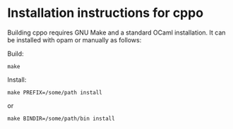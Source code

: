Installation instructions for cppo
==================================

Building cppo requires GNU Make and a standard OCaml
installation. It can be installed with opam or manually as follows:

Build:

```
make
```

Install:

```
make PREFIX=/some/path install
```

or

```
make BINDIR=/some/path/bin install
```
